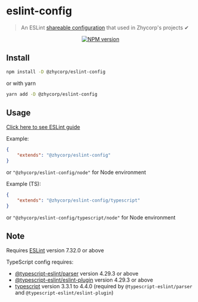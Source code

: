 # eslint-config

> An ESLint [shareable configuration](http://eslint.org/docs/developer-guide/shareable-configs.html) that used in Zhycorp's projects ✔

<div align="center">
<a href="https://www.npmjs.com/package/@zhycorp/eslint-config"><img src="https://img.shields.io/npm/v/@zhycorp/eslint-config?maxAge=3600" alt="NPM version" ><a/>
</div>

## Install

```bash
npm install -D @zhycorp/eslint-config
```
or with yarn
```bash
yarn add -D @zhycorp/eslint-config
```

## Usage

[Click here to see ESLint guide](https://eslint.org/docs/user-guide/configuring#using-a-shareable-configuration-package)

Example:
```json
{
    "extends": "@zhycorp/eslint-config"
}
```
or `"@zhycorp/eslint-config/node"` for Node environment


Example (TS):
```json
{
    "extends": "@zhycorp/eslint-config/typescript"
}
```
or `"@zhycorp/eslint-config/typescript/node"` for Node environment

## Note

Requires [ESLint](https://npmjs.com/package/eslint) version 7.32.0 or above

TypeScript config requires:
 * [@typescript-eslint/parser](https://npmjs.com/package/@typescript-eslint/parser) version 4.29.3 or above
 * [@typescript-eslint/eslint-plugin](https://npmjs.com/package/@typescript-eslint/eslint-plugin) version 4.29.3 or above
 * [typescript](https://npmjs.com/package/typescript) version 3.3.1 to 4.4.0 (required by `@typescript-eslint/parser` and `@typescript-eslint/eslint-plugin`)
